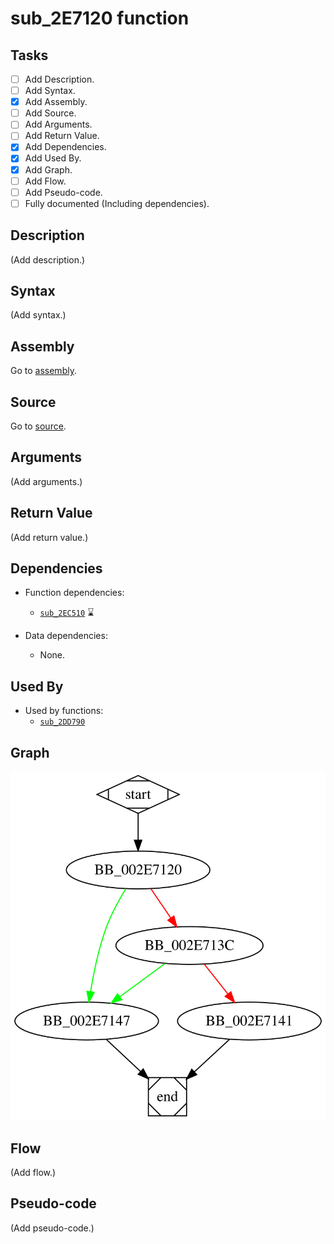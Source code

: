 # sub_2E7120 function

## Tasks

- [ ] Add Description.
- [ ] Add Syntax.
- [X] Add Assembly.
- [ ] Add Source.
- [ ] Add Arguments.
- [ ] Add Return Value.
- [X] Add Dependencies.
- [X] Add Used By.
- [X] Add Graph.
- [ ] Add Flow.
- [ ] Add Pseudo-code.
- [ ] Fully documented (Including dependencies).

## Description

(Add description.)

## Syntax

(Add syntax.)

## Assembly

Go to [assembly](../asm/sub_2E7120.asm).

## Source

Go to [source](../cc/sub_2E7120.cc).

## Arguments

(Add arguments.)

## Return Value

(Add return value.)

## Dependencies

* Function dependencies:
  * [`sub_2EC510`](sub_2EC510.md) ⌛


* Data dependencies:
  * None.

## Used By

* Used by functions:
  * [`sub_2DD790`](sub_2DD790.md)

## Graph

![sub_2E7120 Graph](../svg/sub_2E7120.svg "sub_2E7120 Graph")

## Flow

(Add flow.)

## Pseudo-code

(Add pseudo-code.)
